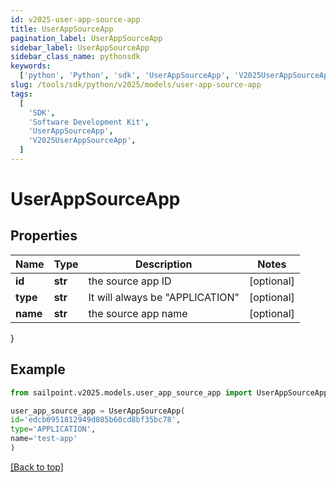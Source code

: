 ```yaml
---
id: v2025-user-app-source-app
title: UserAppSourceApp
pagination_label: UserAppSourceApp
sidebar_label: UserAppSourceApp
sidebar_class_name: pythonsdk
keywords:
  ['python', 'Python', 'sdk', 'UserAppSourceApp', 'V2025UserAppSourceApp']
slug: /tools/sdk/python/v2025/models/user-app-source-app
tags:
  [
    'SDK',
    'Software Development Kit',
    'UserAppSourceApp',
    'V2025UserAppSourceApp',
  ]
---
```


# UserAppSourceApp

## Properties

| Name     | Type    | Description                       | Notes      |
| -------- | ------- | --------------------------------- | ---------- |
| **id**   | **str** | the source app ID                 | [optional] |
| **type** | **str** | It will always be \"APPLICATION\" | [optional] |
| **name** | **str** | the source app name               | [optional] |

}

## Example

```python
from sailpoint.v2025.models.user_app_source_app import UserAppSourceApp

user_app_source_app = UserAppSourceApp(
id='edcb0951812949d085b60cd8bf35bc78',
type='APPLICATION',
name='test-app'
)

```

[[Back to top]](#)
